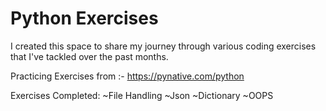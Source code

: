 # Python Exercises
I created this space to share my journey through various coding exercises that I've tackled over the past months.

 Practicing Exercises from :- https://pynative.com/python

 Exercises Completed:
 ~File Handling
 ~Json
 ~Dictionary
 ~OOPS
